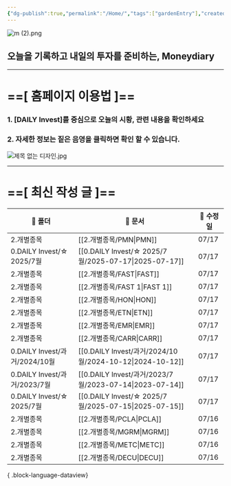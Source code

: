 ```yaml
---
{"dg-publish":true,"permalink":"/Home/","tags":["gardenEntry"],"created":"2025-06-09T13:40:49.286+09:00","updated":"2025-07-10T17:49:28.868+09:00"}
---
```


![m (2).png](/img/user/attachments/m%20(2).png)
## 오늘을 기록하고 내일의 투자를 준비하는, Moneydiary

------

# ==[ 홈페이지 이용법 ]==  

### 1. [DAILY Invest]를 중심으로 오늘의 시황, 관련 내용을 확인하세요

### 2. 자세한 정보는 짙은 음영을 클릭하면 확인 할 수 있습니다.

![제목 없는 디자인.jpg](/img/user/attachments/%EC%A0%9C%EB%AA%A9%20%EC%97%86%EB%8A%94%20%EB%94%94%EC%9E%90%EC%9D%B8.jpg)

----

# ==[ 최신 작성 글 ]==

| 📁 폴더                      | 📄 문서                                                    | 📅 수정일 |
| -------------------------- | -------------------------------------------------------- | ------ |
| 2.개별종목                     | [[2.개별종목/PMN\|PMN]]                                   | 07/17  |
| 0.DAILY Invest/☆ 2025/7월   | [[0.DAILY Invest/☆ 2025/7월/2025-07-17\|2025-07-17]]   | 07/17  |
| 2.개별종목                     | [[2.개별종목/FAST\|FAST]]                                 | 07/17  |
| 2.개별종목                     | [[2.개별종목/FAST 1\|FAST 1]]                             | 07/17  |
| 2.개별종목                     | [[2.개별종목/HON\|HON]]                                   | 07/17  |
| 2.개별종목                     | [[2.개별종목/ETN\|ETN]]                                   | 07/17  |
| 2.개별종목                     | [[2.개별종목/EMR\|EMR]]                                   | 07/17  |
| 2.개별종목                     | [[2.개별종목/CARR\|CARR]]                                 | 07/17  |
| 0.DAILY Invest/과거/2024/10월 | [[0.DAILY Invest/과거/2024/10월/2024-10-12\|2024-10-12]] | 07/17  |
| 0.DAILY Invest/과거/2023/7월  | [[0.DAILY Invest/과거/2023/7월/2023-07-14\|2023-07-14]]  | 07/17  |
| 0.DAILY Invest/☆ 2025/7월   | [[0.DAILY Invest/☆ 2025/7월/2025-07-15\|2025-07-15]]   | 07/17  |
| 2.개별종목                     | [[2.개별종목/PCLA\|PCLA]]                                 | 07/16  |
| 2.개별종목                     | [[2.개별종목/MGRM\|MGRM]]                                 | 07/16  |
| 2.개별종목                     | [[2.개별종목/METC\|METC]]                                 | 07/16  |
| 2.개별종목                     | [[2.개별종목/DECU\|DECU]]                                 | 07/16  |

{ .block-language-dataview}

